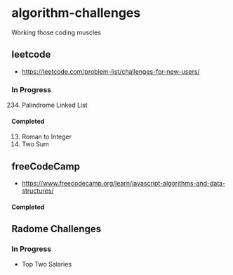 # algorithm-challenges
Working those coding muscles

## leetcode
- https://leetcode.com/problem-list/challenges-for-new-users/

### In Progress
234. Palindrome Linked List

#### Completed
13. Roman to Integer
1. Two Sum
## freeCodeCamp
- https://www.freecodecamp.org/learn/javascript-algorithms-and-data-structures/

#### Completed

## Radome Challenges

### In Progress
- Top Two Salaries